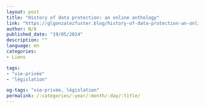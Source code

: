 ```yaml
---
layout: post
title: "History of data protection: an online anthology"
link: "https://glgonzalezfuster.blog/history-of-data-protection-an-online-anthology"
author: N/A
published_date: "19/05/2024"
description: ""
language: en
categories:
- Liens

tags:
- "vie-privée"
- "législation"

og-tags: "vie-privée, législation"
permalink: /:categories/:year/:month/:day/:title/
---
```


